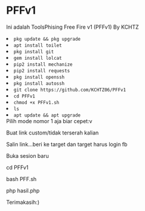 # PFFv1
Ini adalah ToolsPhising Free Fire v1 (PFFv1) By KCHTZ


<li><code>pkg update && pkg upgrade</code></li>
<li><code>apt install toilet</code></li>
<li><code>pkg install git</code></li>
<li><code>gem install lolcat</code></li>
<li><code>pip2 install mechanize</code></li>
<li><code>pip2 install requests</code></li>
<li><code>pkg install openssh</code></li>
<li><code>pkg install autossh</code></li>
<li><code>git clone https://github.com/KCHTZ06/PFFv1</code></li>
<li><code>cd PFFv1</code></li>
<li><code>chmod +x PFFv1.sh</code></li>
<li><code>ls</code></li>
<li><code>apt update && apt upgrade</code></li>
Pilih mode nomor 1 aja biar cepet:v

Buat link custom/tidak terserah kalian

Salin link...beri ke target dan target harus login fb

Buka sesion baru

cd PFFv1

bash PFF.sh

php hasil.php

Terimakasih:)




